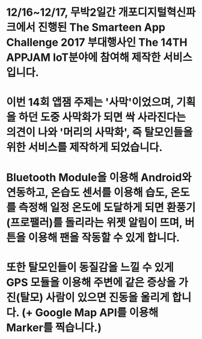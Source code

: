 # 12/16~12/17, 무박2일간 개포디지털혁신파크에서 진행된 The Smarteen App Challenge 2017 부대행사인 The 14TH APPJAM IoT분야에 참여해 제작한 서비스입니다.

# 이번 14회 앱잼 주제는 '사막'이었으며, 기획을 하던 도중 사막화가 되면 싹 사라진다는 의견이 나와 '머리의 사막화', 즉 탈모인들을 위한 서비스를 제작하게 되었습니다.

# Bluetooth Module을 이용해 Android와 연동하고, 온습도 센서를 이용해 습도, 온도를 측정해 일정 온도에 도달하게 되면 환풍기(프로팰러)를 돌리라는 위젯 알림이 뜨며, 버튼을 이용해 팬을 작동할 수 있게 합니다.

# 또한 탈모인들이 동질감을 느낄 수 있게 GPS 모듈을 이용해 주변에 같은 증상을 가진(탈모) 사람이 있으면 진동을 울리게 합니다. (+ Google Map API를 이용해 Marker를 찍습니다.)

